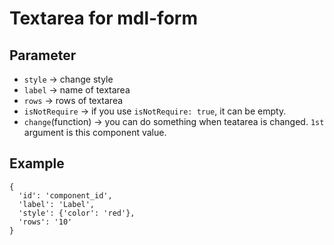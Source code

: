 # Textarea for mdl-form

## Parameter

- `style` -> change style
- `label` -> name of textarea
- `rows` -> rows of textarea
- `isNotRequire` -> if you use `isNotRequire: true`, it can be empty.
- `change`(function) -> you can do something when teatarea is changed. `1st` argument is this component value.

## Example

```
{   
  'id': 'component_id',
  'label': 'Label',
  'style': {'color': 'red'},
  'rows': '10'
}
```
